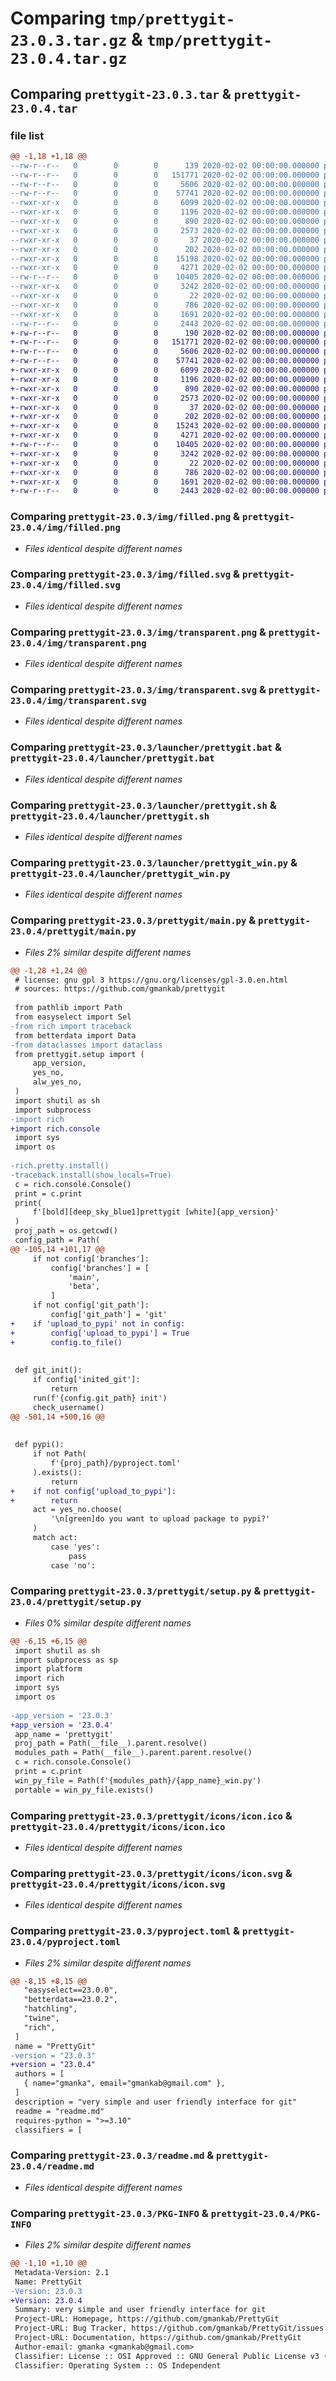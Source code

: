 # Comparing `tmp/prettygit-23.0.3.tar.gz` & `tmp/prettygit-23.0.4.tar.gz`

## Comparing `prettygit-23.0.3.tar` & `prettygit-23.0.4.tar`

### file list

```diff
@@ -1,18 +1,18 @@
--rw-r--r--   0        0        0      139 2020-02-02 00:00:00.000000 prettygit-23.0.3/changelog.md
--rw-r--r--   0        0        0   151771 2020-02-02 00:00:00.000000 prettygit-23.0.3/img/filled.png
--rw-r--r--   0        0        0     5606 2020-02-02 00:00:00.000000 prettygit-23.0.3/img/filled.svg
--rw-r--r--   0        0        0    57741 2020-02-02 00:00:00.000000 prettygit-23.0.3/img/transparent.png
--rwxr-xr-x   0        0        0     6099 2020-02-02 00:00:00.000000 prettygit-23.0.3/img/transparent.svg
--rwxr-xr-x   0        0        0     1196 2020-02-02 00:00:00.000000 prettygit-23.0.3/launcher/prettygit.bat
--rwxr-xr-x   0        0        0      890 2020-02-02 00:00:00.000000 prettygit-23.0.3/launcher/prettygit.sh
--rwxr-xr-x   0        0        0     2573 2020-02-02 00:00:00.000000 prettygit-23.0.3/launcher/prettygit_win.py
--rwxr-xr-x   0        0        0       37 2020-02-02 00:00:00.000000 prettygit-23.0.3/prettygit/__init__.py
--rwxr-xr-x   0        0        0      202 2020-02-02 00:00:00.000000 prettygit-23.0.3/prettygit/__main__.py
--rwxr-xr-x   0        0        0    15198 2020-02-02 00:00:00.000000 prettygit-23.0.3/prettygit/main.py
--rwxr-xr-x   0        0        0     4271 2020-02-02 00:00:00.000000 prettygit-23.0.3/prettygit/setup.py
--rw-r--r--   0        0        0    10405 2020-02-02 00:00:00.000000 prettygit-23.0.3/prettygit/icons/icon.ico
--rwxr-xr-x   0        0        0     3242 2020-02-02 00:00:00.000000 prettygit-23.0.3/prettygit/icons/icon.svg
--rwxr-xr-x   0        0        0       22 2020-02-02 00:00:00.000000 prettygit-23.0.3/.gitignore
--rwxr-xr-x   0        0        0      786 2020-02-02 00:00:00.000000 prettygit-23.0.3/pyproject.toml
--rwxr-xr-x   0        0        0     1691 2020-02-02 00:00:00.000000 prettygit-23.0.3/readme.md
--rw-r--r--   0        0        0     2443 2020-02-02 00:00:00.000000 prettygit-23.0.3/PKG-INFO
+-rw-r--r--   0        0        0      190 2020-02-02 00:00:00.000000 prettygit-23.0.4/changelog.md
+-rw-r--r--   0        0        0   151771 2020-02-02 00:00:00.000000 prettygit-23.0.4/img/filled.png
+-rw-r--r--   0        0        0     5606 2020-02-02 00:00:00.000000 prettygit-23.0.4/img/filled.svg
+-rw-r--r--   0        0        0    57741 2020-02-02 00:00:00.000000 prettygit-23.0.4/img/transparent.png
+-rwxr-xr-x   0        0        0     6099 2020-02-02 00:00:00.000000 prettygit-23.0.4/img/transparent.svg
+-rwxr-xr-x   0        0        0     1196 2020-02-02 00:00:00.000000 prettygit-23.0.4/launcher/prettygit.bat
+-rwxr-xr-x   0        0        0      890 2020-02-02 00:00:00.000000 prettygit-23.0.4/launcher/prettygit.sh
+-rwxr-xr-x   0        0        0     2573 2020-02-02 00:00:00.000000 prettygit-23.0.4/launcher/prettygit_win.py
+-rwxr-xr-x   0        0        0       37 2020-02-02 00:00:00.000000 prettygit-23.0.4/prettygit/__init__.py
+-rwxr-xr-x   0        0        0      202 2020-02-02 00:00:00.000000 prettygit-23.0.4/prettygit/__main__.py
+-rwxr-xr-x   0        0        0    15243 2020-02-02 00:00:00.000000 prettygit-23.0.4/prettygit/main.py
+-rwxr-xr-x   0        0        0     4271 2020-02-02 00:00:00.000000 prettygit-23.0.4/prettygit/setup.py
+-rw-r--r--   0        0        0    10405 2020-02-02 00:00:00.000000 prettygit-23.0.4/prettygit/icons/icon.ico
+-rwxr-xr-x   0        0        0     3242 2020-02-02 00:00:00.000000 prettygit-23.0.4/prettygit/icons/icon.svg
+-rwxr-xr-x   0        0        0       22 2020-02-02 00:00:00.000000 prettygit-23.0.4/.gitignore
+-rwxr-xr-x   0        0        0      786 2020-02-02 00:00:00.000000 prettygit-23.0.4/pyproject.toml
+-rwxr-xr-x   0        0        0     1691 2020-02-02 00:00:00.000000 prettygit-23.0.4/readme.md
+-rw-r--r--   0        0        0     2443 2020-02-02 00:00:00.000000 prettygit-23.0.4/PKG-INFO
```

### Comparing `prettygit-23.0.3/img/filled.png` & `prettygit-23.0.4/img/filled.png`

 * *Files identical despite different names*

### Comparing `prettygit-23.0.3/img/filled.svg` & `prettygit-23.0.4/img/filled.svg`

 * *Files identical despite different names*

### Comparing `prettygit-23.0.3/img/transparent.png` & `prettygit-23.0.4/img/transparent.png`

 * *Files identical despite different names*

### Comparing `prettygit-23.0.3/img/transparent.svg` & `prettygit-23.0.4/img/transparent.svg`

 * *Files identical despite different names*

### Comparing `prettygit-23.0.3/launcher/prettygit.bat` & `prettygit-23.0.4/launcher/prettygit.bat`

 * *Files identical despite different names*

### Comparing `prettygit-23.0.3/launcher/prettygit.sh` & `prettygit-23.0.4/launcher/prettygit.sh`

 * *Files identical despite different names*

### Comparing `prettygit-23.0.3/launcher/prettygit_win.py` & `prettygit-23.0.4/launcher/prettygit_win.py`

 * *Files identical despite different names*

### Comparing `prettygit-23.0.3/prettygit/main.py` & `prettygit-23.0.4/prettygit/main.py`

 * *Files 2% similar despite different names*

```diff
@@ -1,28 +1,24 @@
 # license: gnu gpl 3 https://gnu.org/licenses/gpl-3.0.en.html
 # sources: https://github.com/gmankab/prettygit
 
 from pathlib import Path
 from easyselect import Sel
-from rich import traceback
 from betterdata import Data
-from dataclasses import dataclass
 from prettygit.setup import (
     app_version,
     yes_no,
     alw_yes_no,
 )
 import shutil as sh
 import subprocess
-import rich
+import rich.console
 import sys
 import os
 
-rich.pretty.install()
-traceback.install(show_locals=True)
 c = rich.console.Console()
 print = c.print
 print(
     f'[bold][deep_sky_blue1]prettygit [white]{app_version}'
 )
 proj_path = os.getcwd()
 config_path = Path(
@@ -105,14 +101,17 @@
     if not config['branches']:
         config['branches'] = [
             'main',
             'beta',
         ]
     if not config['git_path']:
         config['git_path'] = 'git'
+    if 'upload_to_pypi' not in config:
+        config['upload_to_pypi'] = True
+        config.to_file()
 
 
 def git_init():
     if config['inited_git']:
         return
     run(f'{config.git_path} init')
     check_username()
@@ -501,14 +500,16 @@
 
 
 def pypi():
     if not Path(
         f'{proj_path}/pyproject.toml'
     ).exists():
         return
+    if not config['upload_to_pypi']:
+        return
     act = yes_no.choose(
         '\n[green]do you want to upload package to pypi?'
     )
     match act:
         case 'yes':
             pass
         case 'no':
```

### Comparing `prettygit-23.0.3/prettygit/setup.py` & `prettygit-23.0.4/prettygit/setup.py`

 * *Files 0% similar despite different names*

```diff
@@ -6,15 +6,15 @@
 import shutil as sh
 import subprocess as sp
 import platform
 import rich
 import sys
 import os
 
-app_version = '23.0.3'
+app_version = '23.0.4'
 app_name = 'prettygit'
 proj_path = Path(__file__).parent.resolve()
 modules_path = Path(__file__).parent.parent.resolve()
 c = rich.console.Console()
 print = c.print
 win_py_file = Path(f'{modules_path}/{app_name}_win.py')
 portable = win_py_file.exists()
```

### Comparing `prettygit-23.0.3/prettygit/icons/icon.ico` & `prettygit-23.0.4/prettygit/icons/icon.ico`

 * *Files identical despite different names*

### Comparing `prettygit-23.0.3/prettygit/icons/icon.svg` & `prettygit-23.0.4/prettygit/icons/icon.svg`

 * *Files identical despite different names*

### Comparing `prettygit-23.0.3/pyproject.toml` & `prettygit-23.0.4/pyproject.toml`

 * *Files 2% similar despite different names*

```diff
@@ -8,15 +8,15 @@
   "easyselect==23.0.0",
   "betterdata==23.0.2",
   "hatchling",
   "twine",
   "rich",
 ]
 name = "PrettyGit"
-version = "23.0.3"
+version = "23.0.4"
 authors = [
   { name="gmanka", email="gmankab@gmail.com" },
 ]
 description = "very simple and user friendly interface for git"
 readme = "readme.md"
 requires-python = ">=3.10"
 classifiers = [
```

### Comparing `prettygit-23.0.3/readme.md` & `prettygit-23.0.4/readme.md`

 * *Files identical despite different names*

### Comparing `prettygit-23.0.3/PKG-INFO` & `prettygit-23.0.4/PKG-INFO`

 * *Files 2% similar despite different names*

```diff
@@ -1,10 +1,10 @@
 Metadata-Version: 2.1
 Name: PrettyGit
-Version: 23.0.3
+Version: 23.0.4
 Summary: very simple and user friendly interface for git
 Project-URL: Homepage, https://github.com/gmankab/PrettyGit
 Project-URL: Bug Tracker, https://github.com/gmankab/PrettyGit/issues
 Project-URL: Documentation, https://github.com/gmankab/PrettyGit
 Author-email: gmanka <gmankab@gmail.com>
 Classifier: License :: OSI Approved :: GNU General Public License v3 (GPLv3)
 Classifier: Operating System :: OS Independent
```


